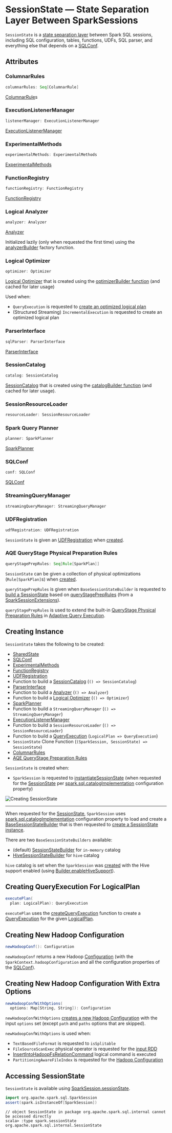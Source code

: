 # SessionState &mdash; State Separation Layer Between SparkSessions

`SessionState` is a [state separation layer](#attributes) between Spark SQL sessions, including SQL configuration, tables, functions, UDFs, SQL parser, and everything else that depends on a [SQLConf](SQLConf.md).

## Attributes

### <span id="columnarRules"> ColumnarRules

```scala
columnarRules: Seq[ColumnarRule]
```

[ColumnarRule](ColumnarRule.md)s

### <span id="listenerManager"> ExecutionListenerManager

```scala
listenerManager: ExecutionListenerManager
```

[ExecutionListenerManager](ExecutionListenerManager.md)

### <span id="experimentalMethods"> ExperimentalMethods

```scala
experimentalMethods: ExperimentalMethods
```

[ExperimentalMethods](ExperimentalMethods.md)

### <span id="functionRegistry"> FunctionRegistry

```scala
functionRegistry: FunctionRegistry
```

[FunctionRegistry](FunctionRegistry.md)

### <span id="analyzer"> Logical Analyzer

```scala
analyzer: Analyzer
```

[Analyzer](Analyzer.md)

Initialized lazily (only when requested the first time) using the [analyzerBuilder](#analyzerBuilder) factory function.

### <span id="optimizer"> Logical Optimizer

```scala
optimizer: Optimizer
```

[Logical Optimizer](catalyst/Optimizer.md) that is created using the [optimizerBuilder function](#optimizerBuilder) (and cached for later usage)

Used when:

* `QueryExecution` is requested to [create an optimized logical plan](QueryExecution.md#optimizedPlan)
* (Structured Streaming) `IncrementalExecution` is requested to create an optimized logical plan

### <span id="sqlParser"> ParserInterface

```scala
sqlParser: ParserInterface
```

[ParserInterface](sql/ParserInterface.md)

### <span id="catalog"> SessionCatalog

```scala
catalog: SessionCatalog
```

[SessionCatalog](SessionCatalog.md) that is created using the [catalogBuilder function](#catalogBuilder) (and cached for later usage).

### <span id="resourceLoader"> SessionResourceLoader

```scala
resourceLoader: SessionResourceLoader
```

### <span id="planner"> Spark Query Planner

```scala
planner: SparkPlanner
```

[SparkPlanner](SparkPlanner.md)

### <span id="conf"> SQLConf

```scala
conf: SQLConf
```

[SQLConf](SQLConf.md)

### <span id="streamingQueryManager"> StreamingQueryManager

```scala
streamingQueryManager: StreamingQueryManager
```

### <span id="udfRegistration"><span id="UDFRegistration"> UDFRegistration

```scala
udfRegistration: UDFRegistration
```

`SessionState` is given an [UDFRegistration](user-defined-functions/UDFRegistration.md) when [created](#creating-instance).

### <span id="queryStagePrepRules"> AQE QueryStage Physical Preparation Rules

```scala
queryStagePrepRules: Seq[Rule[SparkPlan]]
```

`SessionState` can be given a collection of physical optimizations (`Rule[SparkPlan]`s) when [created](#creating-instance).

`queryStagePrepRules` is given when `BaseSessionStateBuilder` is requested to [build a SessionState](BaseSessionStateBuilder.md#build) based on [queryStagePrepRules](BaseSessionStateBuilder.md#queryStagePrepRules) (from a [SparkSessionExtensions](SparkSessionExtensions.md#buildQueryStagePrepRules)).

`queryStagePrepRules` is used to extend the built-in [QueryStage Physical Preparation Rules](physical-operators/AdaptiveSparkPlanExec.md#queryStagePreparationRules) in [Adaptive Query Execution](adaptive-query-execution/index.md).

## Creating Instance

`SessionState` takes the following to be created:

* <span id="sharedState"> [SharedState](SharedState.md)
* [SQLConf](#conf)
* [ExperimentalMethods](#experimentalMethods)
* [FunctionRegistry](#functionRegistry)
* [UDFRegistration](#udfRegistration)
* <span id="catalogBuilder"> Function to build a [SessionCatalog](SessionCatalog.md) (`() => SessionCatalog`)
* [ParserInterface](#sqlParser)
* <span id="analyzerBuilder"> Function to build a [Analyzer](Analyzer.md) (`() => Analyzer`)
* <span id="optimizerBuilder"> Function to build a [Logical Optimizer](catalyst/Optimizer.md) (`() => Optimizer`)
* [SparkPlanner](#planner)
* <span id="streamingQueryManagerBuilder"> Function to build a `StreamingQueryManager` (`() => StreamingQueryManager`)
* [ExecutionListenerManager](#listenerManager)
* <span id="resourceLoaderBuilder"> Function to build a `SessionResourceLoader` (`() => SessionResourceLoader`)
* <span id="createQueryExecution"> Function to build a [QueryExecution](QueryExecution.md) (`LogicalPlan => QueryExecution`)
* <span id="createClone"> `SessionState` Clone Function (`(SparkSession, SessionState) => SessionState`)
* [ColumnarRules](#columnarRules)
* [AQE QueryStage Preparation Rules](#queryStagePrepRules)

`SessionState` is created when:

* `SparkSession` is requested to [instantiateSessionState](SparkSession.md#instantiateSessionState) (when requested for the [SessionState](SparkSession.md#sessionState) per [spark.sql.catalogImplementation](StaticSQLConf.md#spark.sql.catalogImplementation) configuration property)

![Creating SessionState](images/spark-sql-SessionState.png)

---

When requested for the [SessionState](SparkSession.md#sessionState), `SparkSession` uses [spark.sql.catalogImplementation](StaticSQLConf.md#spark.sql.catalogImplementation) configuration property to load and create a [BaseSessionStateBuilder](BaseSessionStateBuilder.md) that is then requested to [create a SessionState instance](BaseSessionStateBuilder.md#build).

There are two `BaseSessionStateBuilders` available:

* (default) [SessionStateBuilder](SessionStateBuilder.md) for `in-memory` catalog
* [HiveSessionStateBuilder](hive/HiveSessionStateBuilder.md) for `hive` catalog

`hive` catalog is set when the `SparkSession` was [created](SparkSession-Builder.md#getOrCreate) with the Hive support enabled (using [Builder.enableHiveSupport](SparkSession-Builder.md#enableHiveSupport)).

## <span id="executePlan"> Creating QueryExecution For LogicalPlan

```scala
executePlan(
  plan: LogicalPlan): QueryExecution
```

`executePlan` uses the [createQueryExecution](#createQueryExecution) function to create a [QueryExecution](QueryExecution.md) for the given [LogicalPlan](logical-operators/LogicalPlan.md).

## <span id="newHadoopConf"> Creating New Hadoop Configuration

```scala
newHadoopConf(): Configuration
```

`newHadoopConf` returns a new Hadoop [Configuration](https://hadoop.apache.org/docs/r2.10.0/api/org/apache/hadoop/conf/Configuration.html) (with the `SparkContext.hadoopConfiguration` and all the configuration properties of the [SQLConf](#conf)).

## <span id="newHadoopConfWithOptions"> Creating New Hadoop Configuration With Extra Options

```scala
newHadoopConfWithOptions(
  options: Map[String, String]): Configuration
```

`newHadoopConfWithOptions` [creates a new Hadoop Configuration](#newHadoopConf) with the input `options` set (except `path` and `paths` options that are skipped).

`newHadoopConfWithOptions` is used when:

* `TextBasedFileFormat` is requested to `isSplitable`
* `FileSourceScanExec` physical operator is requested for the [input RDD](physical-operators/FileSourceScanExec.md#inputRDD)
* [InsertIntoHadoopFsRelationCommand](logical-operators/InsertIntoHadoopFsRelationCommand.md) logical command is executed
* `PartitioningAwareFileIndex` is requested for the [Hadoop Configuration](connectors/PartitioningAwareFileIndex.md#hadoopConf)

## Accessing SessionState

`SessionState` is available using [SparkSession.sessionState](SparkSession.md#sessionState).

```scala
import org.apache.spark.sql.SparkSession
assert(spark.isInstanceOf[SparkSession])
```

```text
// object SessionState in package org.apache.spark.sql.internal cannot be accessed directly
scala> :type spark.sessionState
org.apache.spark.sql.internal.SessionState
```

